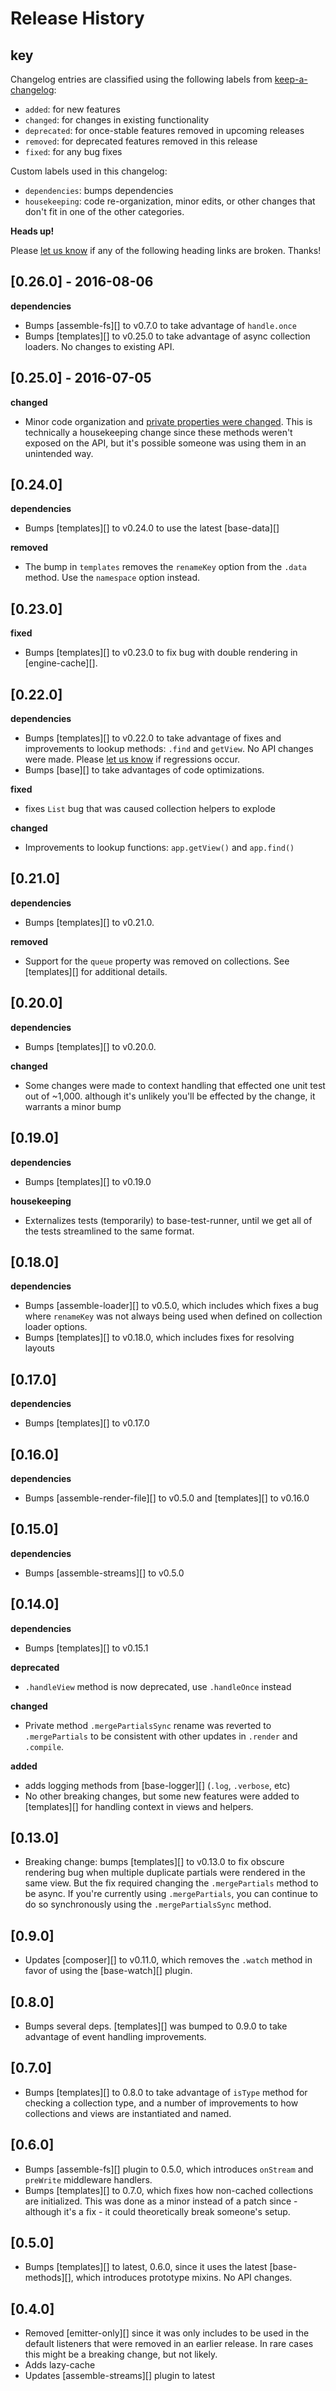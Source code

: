 # Release History

## key

Changelog entries are classified using the following labels from [keep-a-changelog][]:

* `added`: for new features
* `changed`: for changes in existing functionality
* `deprecated`: for once-stable features removed in upcoming releases
* `removed`: for deprecated features removed in this release
* `fixed`: for any bug fixes

Custom labels used in this changelog:

* `dependencies`: bumps dependencies
* `housekeeping`: code re-organization, minor edits, or other changes that don't fit in one of the other categories.

**Heads up!**

Please [let us know](../../issues) if any of the following heading links are broken. Thanks!

## [0.26.0] - 2016-08-06

**dependencies**

- Bumps [assemble-fs][] to v0.7.0 to take advantage of `handle.once`
- Bumps [templates][] to v0.25.0 to take advantage of async collection loaders. No changes to existing API.

## [0.25.0] - 2016-07-05

**changed**

- Minor code organization and [private properties were changed](https://github.com/assemble/assemble-core/commit/5746164004647f2b7dc8883a3323922839f56958). This is technically a housekeeping change since these methods weren't exposed on the API, but it's possible someone was using them in an unintended way.

## [0.24.0]

**dependencies**

- Bumps [templates][] to v0.24.0 to use the latest [base-data][]

**removed**

- The bump in `templates` removes the `renameKey` option from the `.data` method. Use the `namespace` option instead.

## [0.23.0]

**fixed**

- Bumps [templates][] to v0.23.0 to fix bug with double rendering in [engine-cache][].

## [0.22.0]

**dependencies**

- Bumps [templates][] to v0.22.0 to take advantage of fixes and improvements to lookup methods: `.find` and `getView`. No API changes were made. Please [let us know](../../issues) if regressions occur.
- Bumps [base][] to take advantages of code optimizations.

**fixed**

- fixes `List` bug that was caused collection helpers to explode

**changed**

- Improvements to lookup functions: `app.getView()` and `app.find()`

## [0.21.0]

**dependencies**

- Bumps [templates][] to v0.21.0. 

**removed**

- Support for the `queue` property was removed on collections. See [templates][] for additional details.

## [0.20.0]

**dependencies**

- Bumps [templates][] to v0.20.0. 

**changed**

- Some changes were made to context handling that effected one unit test out of ~1,000. although it's unlikely you'll be effected by the change, it warrants a minor bump

## [0.19.0]

**dependencies**

- Bumps [templates][] to v0.19.0

**housekeeping**

- Externalizes tests (temporarily) to base-test-runner, until we get all of the tests streamlined to the same format.

## [0.18.0]

**dependencies**

- Bumps [assemble-loader][] to v0.5.0, which includes which fixes a bug where `renameKey` was not always being used when defined on collection loader options.
- Bumps [templates][] to v0.18.0, which includes fixes for resolving layouts

## [0.17.0]

**dependencies**

- Bumps [templates][] to v0.17.0

## [0.16.0]

**dependencies**

- Bumps [assemble-render-file][] to v0.5.0 and [templates][] to v0.16.0

## [0.15.0]

**dependencies**

- Bumps [assemble-streams][] to v0.5.0

## [0.14.0]

**dependencies**

- Bumps [templates][] to v0.15.1

**deprecated**

- `.handleView` method is now deprecated, use `.handleOnce` instead

**changed**

- Private method `.mergePartialsSync` rename was reverted to `.mergePartials` to be consistent with other updates in `.render` and `.compile`. 

**added**

- adds logging methods from [base-logger][] (`.log`, `.verbose`, etc)
- No other breaking changes, but some new features were added to [templates][] for handling context in views and helpers.

## [0.13.0]

- Breaking change: bumps [templates][] to v0.13.0 to fix obscure rendering bug when multiple duplicate partials were rendered in the same view. But the fix required changing the `.mergePartials` method to be async. If you're currently using `.mergePartials`, you can continue to do so synchronously using the `.mergePartialsSync` method.

## [0.9.0]

- Updates [composer][] to v0.11.0, which removes the `.watch` method in favor of using the [base-watch][] plugin.

## [0.8.0]

- Bumps several deps. [templates][] was bumped to 0.9.0 to take advantage of event handling improvements.

## [0.7.0]

- Bumps [templates][] to 0.8.0 to take advantage of `isType` method for checking a collection type, and a number of improvements to how collections and views are instantiated and named.

## [0.6.0]

- Bumps [assemble-fs][] plugin to 0.5.0, which introduces `onStream` and `preWrite` middleware handlers.
- Bumps [templates][] to 0.7.0, which fixes how non-cached collections are initialized. This was done as a minor instead of a patch since - although it's a fix - it could theoretically break someone's setup.

## [0.5.0]

- Bumps [templates][] to latest, 0.6.0, since it uses the latest [base-methods][], which introduces prototype mixins. No API changes.

## [0.4.0]

- Removed [emitter-only][] since it was only includes to be used in the default listeners that were removed in an earlier release. In rare cases this might be a breaking change, but not likely.
- Adds lazy-cache
- Updates [assemble-streams][] plugin to latest

[keep-a-changelog]: https://github.com/olivierlacan/keep-a-changelog
